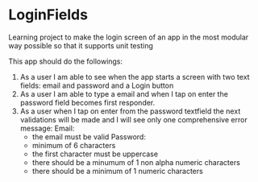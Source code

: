 # LoginFields
Learning project to make the login screen of an app in the most modular way possible so that it supports unit testing

This app should do the followings:

1. As a user I am able to see when the app starts a screen with two text fields: email and password and a Login button
2. As a user I am able to type a email and when I tap on enter the password field becomes first responder.
3. As a user when I tap on enter from the password textfield the next validations will be made and I will see only one comprehensive error message:
Email:
    - the email must be valid
Password:
    - minimum of 6 characters
    - the first character must be uppercase
    - there should be a minumum of 1 non alpha numeric characters
    - there should be a minimum of 1 numeric characters

